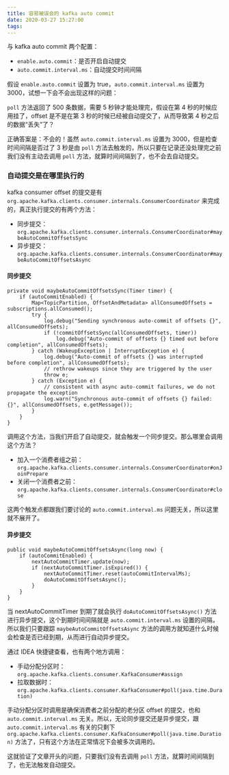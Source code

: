 ```yaml
---
title: 容易被误会的 kafka auto commit
date: 2020-03-27 15:27:00
tags:
---
```


与 kafka auto commit 两个配置：

- `enable.auto.commit`：是否开启自动提交
- `auto.commit.interval.ms`：自动提交时间间隔

假设 `enable.auto.commit` 设置为 true，`auto.commit.interval.ms` 设置为 3000，试想一下会不会出现这样的问题：

`poll` 方法返回了 500 条数据，需要 5 秒钟才能处理完，假设在第 4 秒的时候应用挂了，offset 是不是在第 3 秒的时候已经被自动提交了，从而导致第 4 秒之后的数据“丢失”了？

正确答案是：不会的！虽然 `auto.commit.interval.ms` 设置为 3000，但是检查时间间隔是否过了 3 秒是由 `poll` 方法去触发的，所以只要在记录还没处理完之前我们没有主动去调用 `poll` 方法，就算时间间隔到了，也不会去自动提交。

### 自动提交是在哪里执行的

kafka consumer offset 的提交是有 `org.apache.kafka.clients.consumer.internals.ConsumerCoordinator` 来完成的，真正执行提交的有两个方法：

- 同步提交：`org.apache.kafka.clients.consumer.internals.ConsumerCoordinator#maybeAutoCommitOffsetsSync`
- 异步提交：`org.apache.kafka.clients.consumer.internals.ConsumerCoordinator#maybeAutoCommitOffsetsAsync`

#### 同步提交

```
private void maybeAutoCommitOffsetsSync(Timer timer) {
    if (autoCommitEnabled) {
        Map<TopicPartition, OffsetAndMetadata> allConsumedOffsets = subscriptions.allConsumed();
        try {
            log.debug("Sending synchronous auto-commit of offsets {}", allConsumedOffsets);
            if (!commitOffsetsSync(allConsumedOffsets, timer))
                log.debug("Auto-commit of offsets {} timed out before completion", allConsumedOffsets);
        } catch (WakeupException | InterruptException e) {
            log.debug("Auto-commit of offsets {} was interrupted before completion", allConsumedOffsets);
            // rethrow wakeups since they are triggered by the user
            throw e;
        } catch (Exception e) {
            // consistent with async auto-commit failures, we do not propagate the exception
            log.warn("Synchronous auto-commit of offsets {} failed: {}", allConsumedOffsets, e.getMessage());
        }
    }
}
```

调用这个方法，当我们开启了自动提交，就会触发一个同步提交。那么哪里会调用这个方法？

- 加入一个消费者组之前：`org.apache.kafka.clients.consumer.internals.ConsumerCoordinator#onJoinPrepare`
- 关闭一个消费者之前：`org.apache.kafka.clients.consumer.internals.ConsumerCoordinator#close`

这两个触发点都跟我们要讨论的 `auto.commit.interval.ms` 问题无关，所以这里就不展开了。

#### 异步提交

```
public void maybeAutoCommitOffsetsAsync(long now) {
    if (autoCommitEnabled) {
        nextAutoCommitTimer.update(now);
        if (nextAutoCommitTimer.isExpired()) {
            nextAutoCommitTimer.reset(autoCommitIntervalMs);
            doAutoCommitOffsetsAsync();
        }
    }
}
```

当 nextAutoCommitTimer 到期了就会执行 `doAutoCommitOffsetsAsync()` 方法进行异步提交，这个到期时间间隔就是 `auto.commit.interval.ms` 设置的间隔，所以我们只要跟踪 `maybeAutoCommitOffsetsAsync` 方法的调用方就知道什么时候会检查是否已经到期，从而进行自动异步提交。

通过 IDEA 快捷键查看，也有两个地方调用：

- 手动分配分区时：`org.apache.kafka.clients.consumer.KafkaConsumer#assign`
- 拉取数据时：`org.apache.kafka.clients.consumer.KafkaConsumer#poll(java.time.Duration)`

手动分配分区时调用是确保消费者之前分配的老分区 offset 的提交，也和 `auto.commit.interval.ms` 无关。所以，无论同步提交还是异步提交，跟 `auto.commit.interval.ms` 有关的只剩下 `org.apache.kafka.clients.consumer.KafkaConsumer#poll(java.time.Duration)` 方法了，只有这个方法在正常情况下会被多次调用的。

这就验证了文章开头的问题，只要我们没有去调用 `poll` 方法，就算时间间隔到了，也无法触发自动提交。


